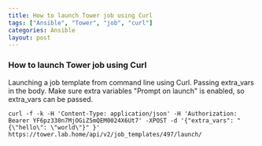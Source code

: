 ```yaml
---
title: How to launch Tower job using Curl
tags: ["Ansible", "Tower", "job", "curl"]
categories: Ansible
layout: post
---
```

### How to launch Tower job using Curl

Launching a job template from command line using Curl.  Passing extra_vars in the body.  Make sure extra variables "Prompt on launch" is enabled, so extra_vars can be passed.

```shell
curl -f -k -H 'Content-Type: application/json' -H 'Authorization: Bearer YF6pz330n7MjOGiZ5mQEM0024X6Ut7' -XPOST -d '{"extra_vars": "{\"hello\": \"world\"}" }' https://tower.lab.home/api/v2/job_templates/497/launch/
```